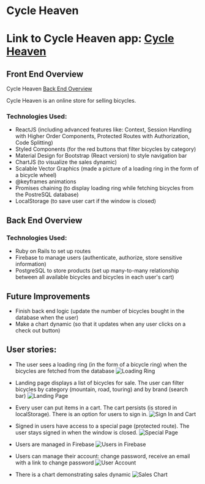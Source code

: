 # Cycle Heaven

# Link to Cycle Heaven app: [Cycle Heaven](https://cycle-heaven.herokuapp.com/)


## Front End Overview

Cycle Heaven [Back End Overview](https://github.com/RomanBogatikov/cycle_heaven_app_api)



Cycle Heaven is an online store for selling bicycles.

### Technologies Used:

* ReactJS (including advanced features like: Context, Session Handling with Higher Order Components, Protected Routes with Authorization, Code Splitting)
* Styled Components (for the red buttons that filter bicycles by category)
* Material Design for Bootstrap (React version) to style navigation bar
* ChartJS (to visualize the sales dynamic)
* Scalable Vector Graphics (made a picture of a loading ring in the form of a bicycle wheel)
* @keyframes animations
* Promises chaining (to display loading ring while fetching bicycles from the PostreSQL database)
* LocalStorage (to save user cart if the window is closed)


## Back End Overview
### Technologies Used:

* Ruby on Rails to set up routes
* Firebase to manage users (authenticate, authorize, store sensitive information)
* PostgreSQL to store products (set up many-to-many relationship between all available bicycles and bicycles in each user's cart)

## Future Improvements

* Finish back end logic (update the number of bicycles bought in the database when the user)
* Make a chart dynamic (so that it updates when any user clicks on a check out button)

## User stories:

* The user sees a loading ring (in the form of a bicycle ring) when the bicycles are fetched from the database
![Loading Ring](./images_readme/loading.png)

* Landing page displays a list of bicycles for sale. The user can filter bicycles by category (mountain, road, touring) and by brand (search bar)
![Landing Page](./images_readme/landing.png)

* Every user can put items in a cart. The cart persists (is stored in localStorage). There is an option for users to sign in.
![Sign In and Cart](./images_readme/signin_cart.png)

* Signed in users have access to a special page (protected route). The user stays signed in when the window is closed.
![Special Page](./images_readme/signedin_protected_route.png)

* Users are managed in Firebase
![Users in Firebase](./images_readme/firebase.png)

* Users can manage their account: change password, receive an email with a link to change password
![User Account](./images_readme/account_management.png)

* There is a chart demonstrating sales dynamic
![Sales Chart](./images_readme/chart.png)




